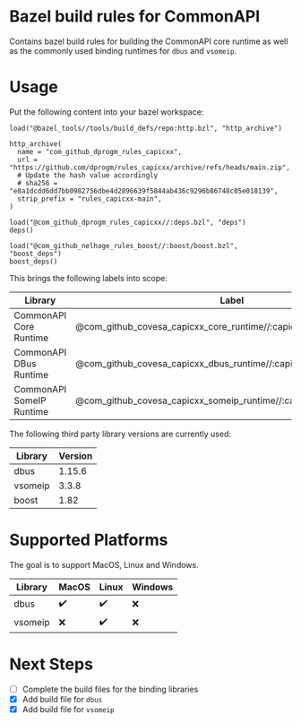 # Bazel build rules for CommonAPI

Contains bazel build rules for building the CommonAPI core runtime as well as the commonly used binding runtimes for `dbus` and `vsomeip`.

# Usage

Put the following content into your bazel workspace:

```Starlark
load("@bazel_tools//tools/build_defs/repo:http.bzl", "http_archive")

http_archive(
  name = "com_github_dprogm_rules_capicxx",
  url = "https://github.com/dprogm/rules_capicxx/archive/refs/heads/main.zip",
  # Update the hash value accordingly
  # sha256 = "e8a1dcdd6dd7bb0982756dbe4d2896639f5844ab436c9296b86748c05e018139",
  strip_prefix = "rules_capicxx-main",
)

load("@com_github_dprogm_rules_capicxx//:deps.bzl", "deps")
deps()

load("@com_github_nelhage_rules_boost//:boost/boost.bzl", "boost_deps")
boost_deps()
```

This brings the following labels into scope:

| Library                  | Label                                                              | Version |
|--------------------------|--------------------------------------------------------------------|---------|
| CommonAPI Core Runtime   | @com_github_covesa_capicxx_core_runtime//:capicxx_core_runtime     | 3.2.0   |
| CommonAPI DBus Runtime   | @com_github_covesa_capicxx_dbus_runtime//:capicxx_dbus_runtime     | 3.2.0   |
| CommonAPI SomeIP Runtime | @com_github_covesa_capicxx_someip_runtime//:capicxx_someip_runtime | 3.2.0   |

The following third party library versions are currently used:

| Library | Version |
|---------|---------|
| dbus    | 1.15.6  |
| vsomeip | 3.3.8   |
| boost   | 1.82    |

# Supported Platforms

The goal is to support MacOS, Linux and Windows.

| Library | MacOS              | Linux              | Windows |
|---------|--------------------|--------------------|---------|
| dbus    | :heavy_check_mark: | :heavy_check_mark: | :x:     |
| vsomeip | :x:                | :heavy_check_mark: | :x:     |

# Next Steps

- [ ] Complete the build files for the binding libraries
- [x] Add build file for `dbus`
- [x] Add build file for `vsomeip`